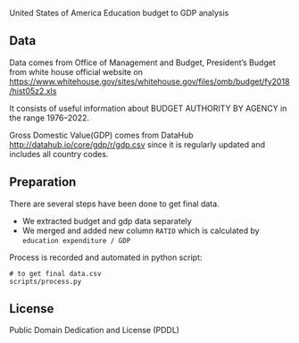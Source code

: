 United States of America Education budget to GDP analysis

## Data

Data comes from Office of Management and Budget, President’s Budget from white house official website on  https://www.whitehouse.gov/sites/whitehouse.gov/files/omb/budget/fy2018/hist05z2.xls

It consists of useful information about BUDGET AUTHORITY BY AGENCY in the range 1976–2022.

Gross Domestic Value(GDP) comes from DataHub http://datahub.io/core/gdp/r/gdp.csv since it is regularly updated and includes all country codes.

## Preparation 

There are several steps have been done to get final data.

* We extracted budget and gdp data separately
* We merged and added new column `RATIO` which is calculated by `education expenditure / GDP`

Process is recorded and automated in python script:

```
# to get final data.csv
scripts/process.py
```

## License

Public Domain Dedication and License (PDDL)